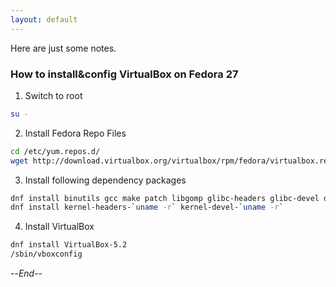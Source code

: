 ```yaml
---
layout: default
---
```


Here are just some notes.

### How to install&config VirtualBox on Fedora 27

1.  Switch to root

```bash
su -
```

2.  Install Fedora Repo Files

```bash
cd /etc/yum.repos.d/
wget http://download.virtualbox.org/virtualbox/rpm/fedora/virtualbox.repo
```

3.  Install following dependency packages

```bash
dnf install binutils gcc make patch libgomp glibc-headers glibc-devel dkms
dnf install kernel-headers-`uname -r` kernel-devel-`uname -r`
```

4.  Install VirtualBox

```bash
dnf install VirtualBox-5.2
/sbin/vboxconfig
```

--*End*--

